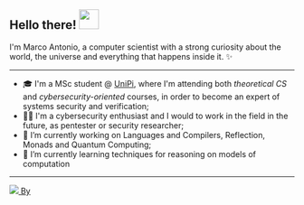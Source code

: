 ## Hello there! <img src="https://user-images.githubusercontent.com/47791928/234292829-ca45ee2c-fcf1-4d0b-992b-3185deaa0bb9.gif"  width="35" height="35">

I'm Marco Antonio, a computer scientist with a strong curiosity about the world, the universe and everything that happens inside it. :sparkles:

---

- :mortar_board:  I'm a MSc student @ [UniPi](https://di.unipi.it/en/), where I'm attending both *theoretical CS* and *cybersecurity-oriented* courses, in order to become an expert of systems security and verification;
- :man_technologist: I'm a cybersecurity enthusiast and I would to work in the field in the future, as pentester or security researcher;
- 🔭 I’m currently working on Languages and Compilers, Reflection, Monads and Quantum Computing;
- 🌱 I’m currently learning techniques for reasoning on models of computation

---

[![](https://github-readme-stats.vercel.app/api/top-langs/?username=anuraghazra) By ](https://github.com/anuraghazra/github-readme-stats)


<!--
**marcoantoniocorallo/marcoantoniocorallo** is a ✨ _special_ ✨ repository because its `README.md` (this file) appears on your GitHub profile.

Here are some ideas to get you started:

- 🔭 I’m currently working on ...
- 🌱 I’m currently learning ...
- 👯 I’m looking to collaborate on ...
- 🤔 I’m looking for help with ...
- 💬 Ask me about ...
- 📫 How to reach me: ...
- 😄 Pronouns: ...
- ⚡ Fun fact: ...
-->
